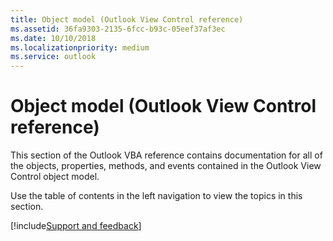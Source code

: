 ```yaml
---
title: Object model (Outlook View Control reference)
ms.assetid: 36fa9303-2135-6fcc-b93c-05eef37af3ec
ms.date: 10/10/2018
ms.localizationpriority: medium
ms.service: outlook
---
```



# Object model (Outlook View Control reference)

This section of the Outlook VBA reference contains documentation for all of the objects, properties, methods, and events contained in the Outlook View Control object model. 

Use the table of contents in the left navigation to view the topics in this section.

[!include[Support and feedback](~/includes/feedback-boilerplate.md)]